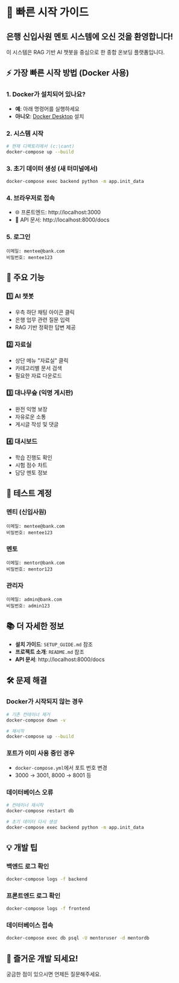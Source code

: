 # 🚀 빠른 시작 가이드

## 은행 신입사원 멘토 시스템에 오신 것을 환영합니다!

이 시스템은 RAG 기반 AI 챗봇을 중심으로 한 종합 온보딩 플랫폼입니다.

## ⚡ 가장 빠른 시작 방법 (Docker 사용)

### 1. Docker가 설치되어 있나요?
- **예**: 아래 명령어를 실행하세요
- **아니오**: [Docker Desktop](https://www.docker.com/products/docker-desktop) 설치

### 2. 시스템 시작
```bash
# 현재 디렉토리에서 (c:\cant)
docker-compose up --build
```

### 3. 초기 데이터 생성 (새 터미널에서)
```bash
docker-compose exec backend python -m app.init_data
```

### 4. 브라우저로 접속
- 🌐 프론트엔드: http://localhost:3000
- 🔧 API 문서: http://localhost:8000/docs

### 5. 로그인
```
이메일: mentee@bank.com
비밀번호: mentee123
```

## 🎯 주요 기능

### 1️⃣ AI 챗봇
- 우측 하단 채팅 아이콘 클릭
- 은행 업무 관련 질문 입력
- RAG 기반 정확한 답변 제공

### 2️⃣ 자료실
- 상단 메뉴 "자료실" 클릭
- 카테고리별 문서 검색
- 필요한 자료 다운로드

### 3️⃣ 대나무숲 (익명 게시판)
- 완전 익명 보장
- 자유로운 소통
- 게시글 작성 및 댓글

### 4️⃣ 대시보드
- 학습 진행도 확인
- 시험 점수 차트
- 담당 멘토 정보

## 👥 테스트 계정

### 멘티 (신입사원)
```
이메일: mentee@bank.com
비밀번호: mentee123
```

### 멘토
```
이메일: mentor@bank.com
비밀번호: mentor123
```

### 관리자
```
이메일: admin@bank.com
비밀번호: admin123
```

## 📚 더 자세한 정보

- **설치 가이드**: `SETUP_GUIDE.md` 참조
- **프로젝트 소개**: `README.md` 참조
- **API 문서**: http://localhost:8000/docs

## 🛠️ 문제 해결

### Docker가 시작되지 않는 경우
```bash
# 기존 컨테이너 제거
docker-compose down -v

# 재시작
docker-compose up --build
```

### 포트가 이미 사용 중인 경우
- `docker-compose.yml`에서 포트 번호 변경
- 3000 → 3001, 8000 → 8001 등

### 데이터베이스 오류
```bash
# 컨테이너 재시작
docker-compose restart db

# 초기 데이터 다시 생성
docker-compose exec backend python -m app.init_data
```

## 💡 개발 팁

### 백엔드 로그 확인
```bash
docker-compose logs -f backend
```

### 프론트엔드 로그 확인
```bash
docker-compose logs -f frontend
```

### 데이터베이스 접속
```bash
docker-compose exec db psql -U mentoruser -d mentordb
```

## 🎉 즐거운 개발 되세요!

궁금한 점이 있으시면 언제든 질문해주세요.




